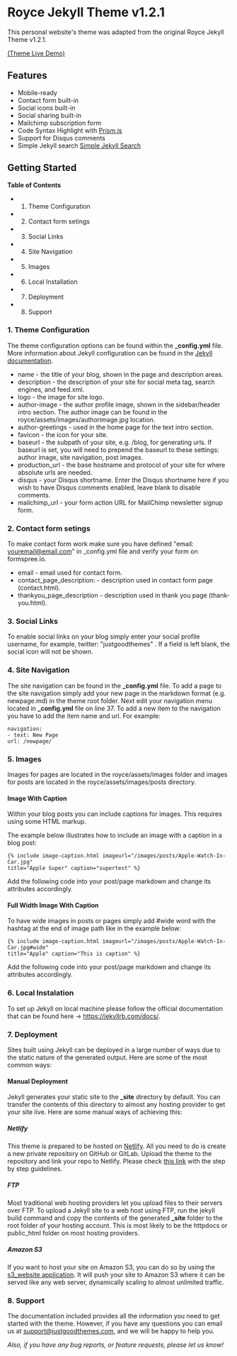 # Royce Jekyll Theme v1.2.1

This personal website's theme was adapted from the original Royce Jekyll Theme v1.2.1.

[(Theme Live Demo)](https://royce.netlify.app/)

## Features

- Mobile-ready
- Contact form built-in
- Social icons built-in
- Social sharing built-in
- Mailchimp subscription form
- Code Syntax Highlight with [Prism.js](https://prismjs.com/)
- Support for Disqus comments
- Simple Jekyll search [Simple Jekyll Search](https://github.com/christian-fei/Simple-Jekyll-Search)

## Getting Started

**Table of Contents**

- 1. Theme Configuration
- 2. Contact form setings
- 3. Social Links
- 4. Site Navigation
- 5. Images
- 6. Local Installation
- 7. Deployment
- 8. Support

### 1. Theme Configuration

The theme configuration options can be found within the **\_config.yml** file. More information about Jekyll configuration can be found in the [Jekyll documentation](https://jekyllrb.com/docs/configuration/).

- name - the title of your blog, shown in the page and description areas.
- description - the description of your site for social meta tag, search engines, and feed.xml.
- logo - the image for site logo.
- author-image - the author profile image, shown in the sidebar/header intro section. The author image can be found in the royce/assets/images/authorimage.jpg location.
- author-greetings - used in the home page for the text intro section.
- favicon - the icon for your site.
- baseurl - the subpath of your site, e.g. /blog, for generating urls. If baseurl is set, you will need to prepend the baseurl to these settings: author image, site navigation, post images.
- production_url - the base hostname and protocol of your site for where absolute urls are needed.
- disqus - your Disqus shortname. Enter the Disqus shortname here if you wish to have Disqus comments enabled, leave blank to disable comments.
- mailchimp_url - your form action URL for MailChimp newsletter signup form.

### 2. Contact form setings

To make contact form work make sure you have defined "email: youremail@email.com" in \_config.yml file and verify your form on formspree.io.

- email - email used for contact form.
- contact_page_description: - description used in contact form page (contact.html).
- thankyou_page_description - description used in thank you page (thank-you.html).

### 3. Social Links

To enable social links on your blog simply enter your social profile username, for example, twitter: "justgoodthemes" . If a field is left blank, the social icon will not be shown.

### 4. Site Navigation

The site navigation can be found in the **\_config.yml** file. To add a page to the site navigation simply add your new page in the markdown format (e.g. newpage.md) in the theme root folder. Next edit your navigation menu located in **\_config.yml** file on line 37. To add a new item to the navigation you have to add the item name and url. For example:

```
navigation:
- text: New Page
url: /newpage/
```

### 5. Images

Images for pages are located in the royce/assets/images folder and images for posts are located in the royce/assets/images/posts directory.

#### Image With Caption

Within your blog posts you can include captions for images. This requires using some HTML markup.

The example below illustrates how to include an image with a caption in a blog post:

```
{% include image-caption.html imageurl="/images/posts/Apple-Watch-In-Car.jpg"
title="Apple Super" caption="supertest" %}
```

Add the following code into your post/page markdown and change its attributes accordingly.

#### Full Width Image With Caption

To have wide images in posts or pages simply add #wide word with the hashtag at the end of image path like in the example below:

```
{% include image-caption.html imageurl="/images/posts/Apple-Watch-In-Car.jpg#wide"
title="Apple" caption="This is caption" %}
```

Add the following code into your post/page markdown and change its attributes accordingly.

### 6. Local Instalation

To set up Jekyll on local machine please follow the official documentation that can be found here -> https://jekyllrb.com/docs/.

### 7. Deployment

Sites built using Jekyll can be deployed in a large number of ways due to the static nature of the generated output. Here are some of the most common ways:

#### Manual Deployment

Jekyll generates your static site to the **\_site** directory by default. You can transfer the contents of this directory to almost any hosting provider to get your site live. Here are some manual ways of achieving this:

##### Netlify

This theme is prepared to be hosted on [Netlify](https://www.netlify.com/). All you need to do is create a new private repository on GitHub or GitLab. Upload the theme to the repository and link your repo to Netlify. Please check [this link](https://www.netlify.com/blog/2015/10/28/a-step-by-step-guide-jekyll-3.0-on-netlify/#step-2-link-to-your-github) with the step by step guidelines.

##### FTP

Most traditional web hosting providers let you upload files to their servers over FTP. To upload a Jekyll site to a web host using FTP, run the jekyll build command and copy the contents of the generated **\_site** folder to the root folder of your hosting account. This is most likely to be the httpdocs or public_html folder on most hosting providers.

##### Amazon S3

If you want to host your site on Amazon S3, you can do so by using the [s3_website application](https://github.com/laurilehmijoki/s3_website). It will push your site to Amazon S3 where it can be served like any web server, dynamically scaling to almost unlimited traffic.

### 8. Support

The documentation included provides all the information you need to get started with the theme. However, if you have any questions you can email us at support@justgoodthemes.com, and we will be happy to help you.

_Also, if you have any bug reports, or feature requests, please let us know!_
